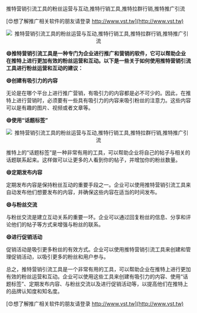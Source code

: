推特营销引流工具的粉丝运营与互动,推特行销工具,推特拉群行销,推特推广引流

[😍想了解推广相关软件的朋友请登录 http://www.vst.tw](http://www.vst.tw)

 <center><img src="https://vst.tw/MP4/tuiguang/png/8.png" alt="推特营销引流工具的粉丝运营与互动,推特行销工具,推特拉群行销,推特推广引流"></center>

**😄推特营销引流工具是一种专门为企业进行推广和营销的软件，它可以帮助企业在推特上进行更加有效的粉丝运营和互动。以下是一些关于如何使用推特营销引流工具进行粉丝运营和互动的建议：**

**😄创建有吸引力的内容**

无论是在哪个平台上进行推广营销，有吸引力的内容都是必不可少的。因此，在推特上进行营销时，必须要有一些具有吸引力的内容来吸引粉丝的注意力。这些内容可以是有趣的图片、视频或者文章等。

**😄使用“话题标签”**

 <center><img src="https://vst.tw/MP4/tuiguang/png/8.png" alt="推特营销引流工具的粉丝运营与互动,推特行销工具,推特拉群行销,推特推广引流"></center>

推特上的“话题标签”是一种非常有用的工具，可以帮助企业将自己的帖子与相关的话题联系起来。这样做可以让更多的人看到你的帖子，并增加你的粉丝数量。

**😄定期发布内容**

定期发布内容是保持粉丝互动的重要手段之一。企业可以使用推特营销引流工具来自动发布他们想要发布的内容，并确保这些内容在适当的时间发布。

**😄与粉丝交流**

与粉丝交流是建立互动关系的重要一环。企业可以通过回复粉丝的信息、分享和评论他们的帖子等方式来增强与粉丝的联系。

**😄进行促销活动**

促销活动是吸引更多粉丝的有效方式。企业可以使用推特营销引流工具来创建和管理促销活动，以吸引更多的粉丝和用户参与。

总之，推特营销引流工具是一个非常有用的工具，可以帮助企业在推特上进行更加有效的粉丝运营和互动。企业可以使用这些工具来创建有吸引力的内容、使用“话题标签”、定期发布内容、与粉丝交流以及进行促销活动等，以提高他们在推特上的品牌认知度和知名度。

[😍想了解推广相关软件的朋友请登录 http://www.vst.tw](http://www.vst.tw)



